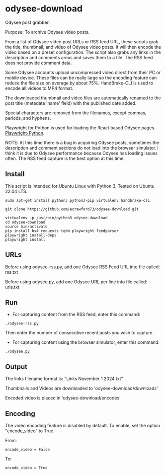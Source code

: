 # odysee-download
Odysee post grabber.

Purpose: To archive Odysee video posts.

From a list of Odysee video post URLs or RSS feed URL, these scripts grab the title, thumbnail, and video of Odysee video posts. It will then encode the video based on a preset configuration. The script also grabs any links in the description and comments areas and saves them to a file. The RSS feed does not provide comment data.

Some Odysee accounts upload uncompressed video direct from their PC or mobile device. These files can be really large so the encoding feature can reduce the file size on average by about 75%. HandBrake-CLI is used to encode all videos to MP4 format.

The downloaded thumbnail and video files are automatically renamed to the post title (metadata 'name' field) with the published date added. 

Special characters are removed from the filenames, except commas, periods, and hyphens.

Playwright for Python is used for loading the React based Odysee pages. [Playwright-Python](https://github.com/microsoft/playwright-python).

NOTE: At this time there is a bug in acquiring Odysee posts, sometimes the description and comment sections do not load into the browser simulator. I think it is due to Odysee performance because Odysee has loading issues often. The RSS feed capture is the best option at this time.

## Install

This script is intended for Ubuntu Linux with Python 3. Tested on Ubuntu 22.04 LTS.

```code
sudo apt-get install python3 python3-pip virtualenv handbrake-cli

git clone https://github.com/acrawford73/odysee-download.git

virtualenv -p /usr/bin/python3 odysee-download
cd odysee-download
source bin/activate
pip install bs4 requests tqdm playwright feedparser
playwright install-deps
playwright install
```

## URLs

Before using odysee-rss.py, add one Odysee RSS Feed URL into file called: rss.txt

Before using odysee.py, add one Odysee URL per line into file called: urls.txt

## Run

- For capturing content from the RSS feed, enter this command:

```code
./odysee-rss.py
```
Then enter the number of consecutive recent posts you wish to capture.

- For capturing content using the browser simulator, enter this command:

```code
./odysee.py
```

## Output

The links filename format is: "Links November 1 2024.txt"

Thumbnails and Videos are downloaded to 'odysee-download/downloads'

Encoded video is placed in 'odysee-download/encodes'

## Encoding

The video encoding feature is disabled by default. To enable, set the option "encode_video" to True.

From:

```code
encode_video = False
```

To:

```code
encode_video = True
```
